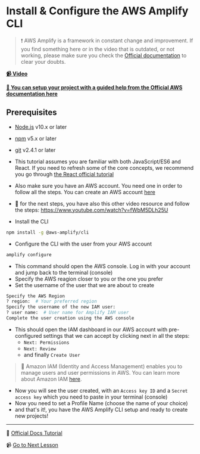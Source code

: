# Install & Configure the AWS Amplify CLI

> ❗ AWS Amplify is a framework in constant change and improvement. If you find something here or in the video that is outdated, or not working, please make sure you check the [Official documentation](https://docs.amplify.aws/) to clear your doubts.

**[📹 Video](https://egghead.io/lessons/react-install-configure-the-aws-amplify-cli)**

**[🤔 You can setup your project with a guided help from the Official AWS documentation here](https://docs.amplify.aws/start)**

## Prerequisites

- [Node.js](https://nodejs.org/) v10.x or later
- [npm](https://www.npmjs.com/) v5.x or later
- [git](https://git-scm.com/) v2.4.1 or later

- This tutorial assumes you are familiar with both JavaScript/ES6 and React. If you need to refresh some of the core concepts, we recommend you go through [the React official tutorial](https://reactjs.org/tutorial/tutorial.html)

- Also make sure you have an AWS account. You need one in order to follow all the steps. You can create an AWS account [here](https://portal.aws.amazon.com/billing/signup?redirect_url=https%3A%2F%2Faws.amazon.com%2Fregistration-confirmation#/start)

- 🤔 for the next steps, you have also this other video resource and follow the steps: https://www.youtube.com/watch?v=fWbM5DLh25U

- Install the CLI

```bash
npm install -g @aws-amplify/cli
```

- Configure the CLI with the user from your AWS account

```bash
amplify configure
```

- This command should open the AWS console. Log in with your account and jump back to the terminal (console)
- Specify the AWS reagion closer to you or the one you prefer
- Set the username of the user that we are about to create

```bash
Specify the AWS Region
? region:  # Your preferred region
Specify the username of the new IAM user:
? user name:  # User name for Amplify IAM user
Complete the user creation using the AWS console
```

- This should open the IAM dashboard in our AWS account with pre-configured settings that we can accept by clicking next in all the steps:
  - `Next: Permissions`
  - `Next: Review`
  - and finally `Create User`

> 🤔 Amazon IAM (Identity and Access Management) enables you to manage users and user permissions in AWS. You can learn more about Amazon IAM [here](https://aws.amazon.com/iam/).

- Now you will see the user created, with an `Access key ID` and a `Secret access key` which you need to paste in your terminal (console)
- Now you need to set a Profile Name (choose the name of your choice)
- and that's it!, you have the AWS Amplify CLI setup and ready to create new projects!

---

🤔 [Official Docs Tutorial](https://docs.amplify.aws/start/getting-started/installation/q/integration/react#sign-up-for-an-aws-account)

📹 [Go to Next Lesson](https://egghead.io/lessons/react-native-create-configure-an-aws-amplify-project-with-a-react-application)

